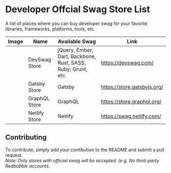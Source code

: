 # Developer Offcial Swag Store List
A list of places where you can buy developer swag for your favorite libraries, frameworks, platforms, tools, etc.


| Image   | Name                    | Available Swag                                                     | Link                                      |
|---------|-------------------------|--------------------------------------------------------------------|-------------------------------------------|
|         | DevSwag Store           | jQuery, Ember, Dart, Backbone, Rust, SASS, Ruby, Grunt, etc.       | https://devswag.com/                      |
|       	| Gatsby Store            | Gatsby                                                             | https://store.gatsbyjs.org/               |
|       	| GraphQL Store           | GraphQL                                                            | https://store.graphql.org/                |
|       	| Netlify Store           | Netlify        	                                                   | https://swag.netlify.com/                 |

## Contributing
To contribute, simply add your contibution to the README and submit a pull request.  
*Note: Only stores with official swag will be accepted. (e.g. No third-party Redbubble accounts.*
